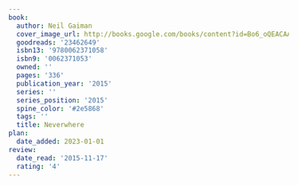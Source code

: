 ```yaml
---
book:
  author: Neil Gaiman
  cover_image_url: http://books.google.com/books/content?id=Bo6_oQEACAAJ&printsec=frontcover&img=1&zoom=1&source=gbs_api
  goodreads: '23462649'
  isbn13: '9780062371058'
  isbn9: '0062371053'
  owned: ''
  pages: '336'
  publication_year: '2015'
  series: ''
  series_position: '2015'
  spine_color: '#2e5868'
  tags: ''
  title: Neverwhere
plan:
  date_added: 2023-01-01
review:
  date_read: '2015-11-17'
  rating: '4'
---
```

